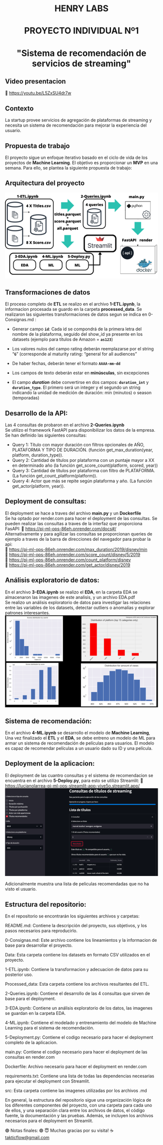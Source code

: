 # <h1 align=center> **HENRY LABS** </h1>
## <h1 align=center> **PROYECTO INDIVIDUAL Nº1** </h1>

# <h1 align=center>"Sistema de recomendación de servicios de streaming" </h1>

## Video presentacion
🔹 https://youtu.be/L5ZxSU4dr7w

## Contexto
La startup provee servicios de agregación de plataformas de streaming y necesita un sistema de recomendación para mejorar la experiencia del usuario. 

## Propuesta de trabajo
El proyecto sigue un enfoque iterativo basado en el ciclo de vida de los proyectos de **Machine Learning**. El objetivo es proporcionar un **MVP** en una semana. Para ello, se plantea la siguiente propuesta de trabajo:

## Arquitectura del proyecto
<img src='src/Flujo de trabajo.png' >
</p>

## Transformaciones de datos
El proceso completo de **ETL** se realizo en el archivo **1-ETL.ipynb**, la informacion procesada se guardo en la carpeta **processed_data**.
Se realizaron las siguientes transformaciones de datos segun se indica en 0-Consignas.md : 

+ Generar campo **`id`**: Cada id se compondrá de la primera letra del nombre de la plataforma, seguido del show_id ya presente en los datasets (ejemplo para títulos de Amazon = **`as123`**)

+ Los valores nulos del campo rating deberán reemplazarse por el string “**`G`**” (corresponde al maturity rating: “general for all audiences”

+ De haber fechas, deberán tener el formato **`AAAA-mm-dd`**

+ Los campos de texto deberán estar en **minúsculas**, sin excepciones

+ El campo ***duration*** debe convertirse en dos campos: **`duration_int`** y **`duration_type`**. El primero será un integer y el segundo un string indicando la unidad de medición de duración: min (minutos) o season (temporadas)

## Desarrollo de la API:  
Las 4 consultas de probaron en el archivo **2-Queries.ipynb**   
Se utilizo el framework FastAPI para disponibilizar los datos de la empresa. Se han definido las siguientes consultas:  

+ Query 1: Título con mayor duración con filtros opcionales de AÑO, PLATAFORMA Y TIPO DE DURACIÓN. (función get_max_duration(year, platform, duration_type)).  
+ Query 2: Cantidad de títulos por plataforma con un puntaje mayor a XX en determinado año (la función get_score_count(platform, scored, year))
+ Query 3: Cantidad de títulos por plataforma con filtro de PLATAFORMA. (La función get_count_platform(platform)).  
+ Query 4: Actor que más se repite según plataforma y año. (La función get_actor(platform, year)).  

## Deployment de consultas:  
El deployment se hace a traves del archivo **main.py** y un **Dockerfile**  
Se ha optado por render.com para hacer el deployment de las consultas. Se pueden realizar las consultas a traves de la interfaz que proporciona FasAPI: 🔹 https://pi-ml-ops-86eh.onrender.com/docs#/  
Alternativamente y para agilizar las consultas se proporcionan queries de ejemplo a traves de la barra de direcciones del navegador para probar la api:  
🔹 https://pi-ml-ops-86eh.onrender.com/max_duration/2019/disney/min  
🔹 https://pi-ml-ops-86eh.onrender.com/score_count/disney/5/2019   
🔹 https://pi-ml-ops-86eh.onrender.com/count_platform/disney  
🔹 https://pi-ml-ops-86eh.onrender.com/get_actor/disney/2019  

## Análisis exploratorio de datos:   
En el archivo **3-EDA.ipynb** se realizo el **EDA**, en la carpeta EDA se almacenaron las imagenes de este analisis, y un archivo EDA.pdf  
Se realizo un análisis exploratorio de datos para investigar las relaciones entre las variables de los datasets, detectar outliers o anomalías y explorar patrones interesantes.  
<img src='src/EDA.png' >
</p> 

## Sistema de recomendación:  
En el archivo **4-ML.ipynb** se desarrollo el modelo de **Machine Learning**, 
Una vez finalizado el **ETL** y el **EDA**, se debe entreno un modelo de ML para armar un sistema de recomendación de películas para usuarios. El modelo es capaz de recomendar películas a un usuario dado su ID y una película. 

## Deployment de la aplicacion:
El deployment de las cuantro consultas y el sistema de recomendacion se encuentra en el archivo **5-Deploy.py**, para esto se utilizo Streamlit: 
🔹 https://lucianolarrea-pi-ml-ops-streamlit-app-yive5o.streamlit.app/
<img src='src/Deploy.png' >
</p> 

Adicionalmente muestra una lista de peliculas recomendadas que no ha visto el usuario.

## Estructura del repositorio:  
En el repositorio se encontrarán los siguientes archivos y carpetas:

README.md: Contiene la descripción del proyecto, sus objetivos, y los pasos necesarios para reproducirlo.

0-Consignas.md: Este archivo contiene los lineamientos y la informacion de base para desarrollar el proyecto.

Data: Esta carpeta contiene los datasets en formato CSV utilizados en el proyecto.

1-ETL.ipynb: Contiene la transformacion y adecuacion de datos para su posterior uso.

Processed_data: Esta carpeta contiene los archivos resultantes del ETL.

2-Queries.ipynb: Contiene el desarrollo de las 4 consultas que sirven de base para el deployment.

3-EDA.ipynb: Contiene un análisis exploratorio de los datos, las imagenes se guardan en la carpeta EDA.

4-ML.ipynb: Contiene el modelado y entrenamiento del modelo de Machine Learning para el sistema de recomendación.

5-Deployment.py: Contiene el codigo necesario para hacer el deployment completo de la aplicacion.

main.py: Contiene el codigo necesario para hacer el deployment de las consultas en render.com

Dockerfile: Archivo necesario para hacer el deployment en render.com

requirements.txt: Contiene una lista de todas las dependencias necesarias para ejecutar el deployment con Streamlit.

src: Esta carpeta contiene las imagenes utilizadas por los archivos .md

En general, la estructura del repositorio sigue una organización lógica de los diferentes componentes del proyecto, con una carpeta para cada uno de ellos, y una separación clara entre los archivos de datos, el código fuente, la documentación y las pruebas. Además, se incluyen los archivos necesarios para el deployment en Streamlit.

🟣 Notas finales: 🟣
😇 Muchas gracias por su visita!
☕ takticflow@gmail.com